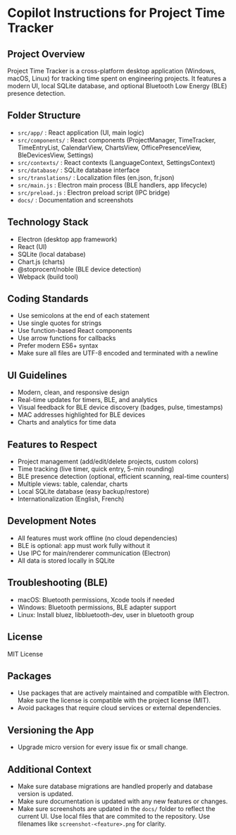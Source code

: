 # Copilot Instructions for Project Time Tracker

## Project Overview

Project Time Tracker is a cross-platform desktop application (Windows, macOS, Linux) for tracking time spent on engineering projects. It features a modern UI, local SQLite database, and optional Bluetooth Low Energy (BLE) presence detection.

## Folder Structure

- `src/app/` : React application (UI, main logic)
- `src/components/` : React components (ProjectManager, TimeTracker, TimeEntryList, CalendarView, ChartsView, OfficePresenceView, BleDevicesView, Settings)
- `src/contexts/` : React contexts (LanguageContext, SettingsContext)
- `src/database/` : SQLite database interface
- `src/translations/` : Localization files (en.json, fr.json)
- `src/main.js` : Electron main process (BLE handlers, app lifecycle)
- `src/preload.js` : Electron preload script (IPC bridge)
- `docs/` : Documentation and screenshots

## Technology Stack

- Electron (desktop app framework)
- React (UI)
- SQLite (local database)
- Chart.js (charts)
- @stoprocent/noble (BLE device detection)
- Webpack (build tool)

## Coding Standards

- Use semicolons at the end of each statement
- Use single quotes for strings
- Use function-based React components
- Use arrow functions for callbacks
- Prefer modern ES6+ syntax
- Make sure all files are UTF-8 encoded and terminated with a newline

## UI Guidelines

- Modern, clean, and responsive design
- Real-time updates for timers, BLE, and analytics
- Visual feedback for BLE device discovery (badges, pulse, timestamps)
- MAC addresses highlighted for BLE devices
- Charts and analytics for time data

## Features to Respect

- Project management (add/edit/delete projects, custom colors)
- Time tracking (live timer, quick entry, 5-min rounding)
- BLE presence detection (optional, efficient scanning, real-time counters)
- Multiple views: table, calendar, charts
- Local SQLite database (easy backup/restore)
- Internationalization (English, French)

## Development Notes

- All features must work offline (no cloud dependencies)
- BLE is optional: app must work fully without it
- Use IPC for main/renderer communication (Electron)
- All data is stored locally in SQLite

## Troubleshooting (BLE)

- macOS: Bluetooth permissions, Xcode tools if needed
- Windows: Bluetooth permissions, BLE adapter support
- Linux: Install bluez, libbluetooth-dev, user in bluetooth group

## License

MIT License

## Packages

- Use packages that are actively maintained and compatible with Electron. Make sure the license is compatible with the project license (MIT).
- Avoid packages that require cloud services or external dependencies.

## Versioning the App
- Upgrade micro version for every issue fix or small change.


## Additional Context
- Make sure database migrations are handled properly and database version is updated.
- Make sure documentation is updated with any new features or changes.
- Make sure screenshots are updated in the `docs/` folder to reflect the current UI. Use local files that are commited to the repository. Use filenames like `screenshot-<feature>.png` for clarity.
